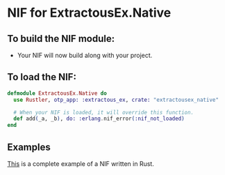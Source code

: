 # NIF for ExtractousEx.Native

## To build the NIF module:

- Your NIF will now build along with your project.

## To load the NIF:

```elixir
defmodule ExtractousEx.Native do
  use Rustler, otp_app: :extractous_ex, crate: "extractousex_native"

  # When your NIF is loaded, it will override this function.
  def add(_a, _b), do: :erlang.nif_error(:nif_not_loaded)
end
```

## Examples

[This](https://github.com/rusterlium/NifIo) is a complete example of a NIF written in Rust.
